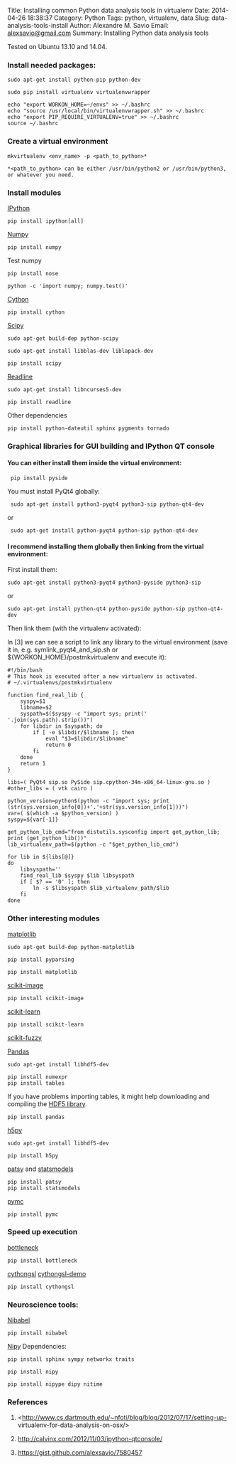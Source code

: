 Title: Installing common Python data analysis tools in virtualenv
Date: 2014-04-26 18:38:37
Category: Python
Tags: python, virtualenv, data
Slug: data-analysis-tools-install
Author: Alexandre M. Savio
Email: alexsavio@gmail.com
Summary: Installing Python data analysis tools

Tested on Ubuntu 13.10 and 14.04.

### Install needed packages:

    sudo apt-get install python-pip python-dev

    sudo pip install virtualenv virtualenvwrapper

    echo "export WORKON_HOME=~/envs" >> ~/.bashrc
    echo "source /usr/local/bin/virtualenvwrapper.sh" >> ~/.bashrc
    echo "export PIP_REQUIRE_VIRTUALENV=true" >> ~/.bashrc
    source ~/.bashrc

### Create a virtual environment

    mkvirtualenv <env_name> -p <path_to_python>*

    *<path_to_python> can be either /usr/bin/python2 or /usr/bin/python3,
    or whatever you need.

### Install modules

 [IPython](http://ipython.org/)

    pip install ipython[all]

 [Numpy](http://www.numpy.org/)

    pip install numpy

 Test numpy

    pip install nose

    python -c 'import numpy; numpy.test()'

 [Cython](http://cython.org/)

    pip install cython

 [Scipy](http://www.scipy.org/)

    sudo apt-get build-dep python-scipy

    sudo apt-get install libblas-dev liblapack-dev

    pip install scipy

 [Readline](http://docs.python.org/3.3/library/readline.html)

    sudo apt-get install libncurses5-dev

    pip install readline

 Other dependencies

    pip install python-dateutil sphinx pygments tornado

### Graphical libraries for GUI building and IPython QT console

#### You can either install them inside the virtual environment:

     pip install pyside

 You must install PyQt4 globally:

     sudo apt-get install python3-pyqt4 python3-sip python-qt4-dev

 or

     sudo apt-get install python-pyqt4 python-sip python-qt4-dev


#### I recommend installing them globally then linking from the virtual environment:

 First install them:

    sudo apt-get install python3-pyqt4 python3-pyside python3-sip

 or

    sudo apt-get install python-qt4 python-pyside python-sip python-qt4-dev

 Then link them (with the virtualenv activated):

 In [3] we can see a script to link any library to the virtual environment (save
it in, e.g. symlink_pyqt4_and_sip.sh or ${WORKON_HOME}/postmkvirtualenv and
execute it):

    #!/bin/bash
    # This hook is executed after a new virtualenv is activated.
    # ~/.virtualenvs/postmkvirtualenv

    function find_real_lib {
        syspy=$1
        libname=$2
        syspath=$($syspy -c "import sys; print(' '.join(sys.path).strip())")
        for libdir in $syspath; do
            if [ -e $libdir/$libname ]; then
                eval "$3=$libdir/$libname"
                return 0
            fi
        done
        return 1
    }

    libs=( PyQt4 sip.so PySide sip.cpython-34m-x86_64-linux-gnu.so )
    #other_libs = ( vtk cairo )

    python_version=python$(python -c "import sys; print (str(sys.version_info[0])+'.'+str(sys.version_info[1]))")
    var=( $(which -a $python_version) )
    syspy=${var[-1]}

    get_python_lib_cmd="from distutils.sysconfig import get_python_lib; print (get_python_lib())"
    lib_virtualenv_path=$(python -c "$get_python_lib_cmd")

    for lib in ${libs[@]}
    do
        libsyspath=''
        find_real_lib $syspy $lib libsyspath
        if [ $? == '0' ]; then
            ln -s $libsyspath $lib_virtualenv_path/$lib
        fi
    done

### Other interesting modules

 [matplotlib](http://matplotlib.org/)

    sudo apt-get build-dep python-matplotlib

    pip install pyparsing

    pip install matplotlib

 [scikit-image](http://scikit-image.org/)

    pip install scikit-image

 [scikit-learn](http://scikit-learn.org)

    pip install scikit-learn

 [scikit-fuzzy](https://github.com/scikit-fuzzy/scikit-fuzzy)

 [Pandas](http://pandas.pydata.org/)

    sudo apt-get install libhdf5-dev

    pip install numexpr
    pip install tables

 If you have problems importing tables, it might help downloading and compiling the [HDF5 library](http://www.hdfgroup.org/HDF5/release/obtainsrc.html).

    pip install pandas

 [h5py](http://www.h5py.org/)

    sudo apt-get install libhdf5-dev

    pip install h5py

 [patsy](http://patsy.readthedocs.org/en/latest/) and [statsmodels](http://statsmodels.sourceforge.net/)

    pip install patsy
    pip install statsmodels

 [pymc](http://pymc-devs.github.io/pymc/)

    pip install pymc

### Speed up execution

 [bottleneck](https://pypi.python.org/pypi/Bottleneck)

    pip install bottleneck

 [cythongsl](https://github.com/twiecki/CythonGSL)
 [cythongsl-demo](http://nbviewer.ipython.org/github/twiecki/CythonGSL/blob/master/examples/cython_gsl_ipythonnb.ipynb)

    pip install cythongsl

### Neuroscience tools:

 [Nibabel](http://nipy.org/nibabel/)

    pip install nibabel


 [Nipy](http://nipy.org/) Dependencies:

    pip install sphinx sympy networkx traits

    pip install nipy

    pip install nipype dipy nitime

### References

 1. <http://www.cs.dartmouth.edu/~nfoti/blog/blog/2012/07/17/setting-up-
virtualenv-for-data-analysis-on-osx/>

 2. <http://calvinx.com/2012/11/03/ipython-qtconsole/>

 3. <https://gist.github.com/alexsavio/7580457>
